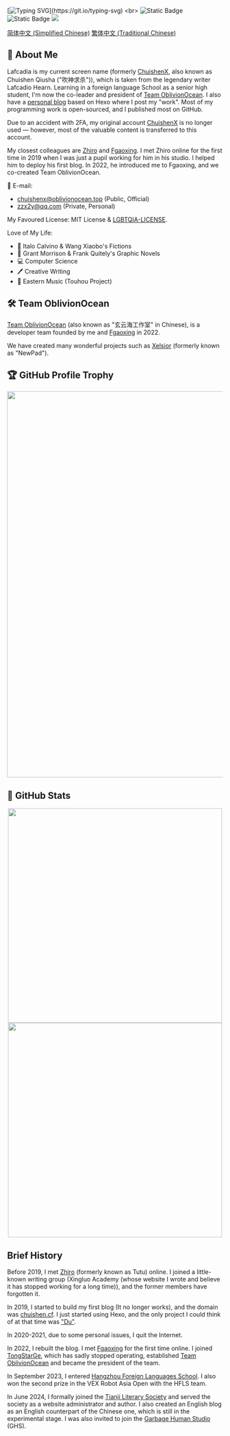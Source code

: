 [![Typing SVG](https://readme-typing-svg.demolab.com/?font=Black+Ops+One&duration=3000&pause=500&color=FF0000&center=true&vCenter=true&multiline=true&random=false&width=300&height=80&lines=Learn+to+become+INVISIBLE.;I+am+who+that+is+not.)](https://git.io/typing-svg)
<br>
![Static Badge](https://img.shields.io/badge/Into-Oblivion-green)
![Static Badge](https://img.shields.io/badge/Killing-High_School-red)
![](https://komarev.com/ghpvc/?username=Lafcadia)

<a href="https://github.com/Lafcadia/Lafcadia/blob/main/README.cn.md" target="_black">简体中文 (Simplified Chinese)</a> <a href="https://github.com/Lafcadia/Lafcadia/blob/main/README.cn.md" target="_black">繁体中文 (Traditional Chinese)</a>

## 👋 About Me

Lafcadia is my current screen name (formerly [ChuishenX](https://github.com/ChuishenX/), also known as Chuishen Qiusha ("吹神求杀")), which is taken from the legendary writer Lafcadio Hearn. Learning in a foreign language School as a senior high student, I'm now the co-leader and president of [Team OblivionOcean](https://github.com/OblivionOcean). I also have a [personal blog](https://chuishen.xyz) based on Hexo where I post my "work". Most of my programming work is open-sourced, and I published most on GitHub.

Due to an accident with 2FA, my original account [ChuishenX](https://github.com/ChuishenX/) is no longer used — however, most of the valuable content is transferred to this account.

My closest colleagues are [Zhiro](https://github.com/zzhiro/) and [Fgaoxing](https://github.com/Fgaoxing/). I met Zhiro online for the first time in 2019 when I was just a pupil working for him in his studio. I helped him to deploy his first blog. In 2022, he introduced me to Fgaoxing, and we co-created Team OblivionOcean.

📧 E-mail: 
  - chuishenx@oblivionocean.top (Public, Official)
  - zzx2y@qq.com (Private, Personal)

My Favoured License: MIT License & [LGBTQIA-LICENSE](https://github.com/mis1042/LGBTQIA-LICENSE).

Love of My Life: 
  - 📕 Italo Calvino & Wang Xiaobo's Fictions
  - 📜 Grant Morrison & Frank Quitely's Graphic Novels
  - 💻 Computer Science
  - 🖊  Creative Writing
  - 🎵 Eastern Music (Touhou Project)

## 🛠 Team OblivionOcean
[Team OblivionOcean](https://github.com/OblivionOcean) (also known as "玄云海工作室" in Chinese), is a developer team founded by me and [Fgaoxing](https://github.com/Fgaoxing/) in 2022.

We have created many wonderful projects such as [Xelsior](https://github.com/OblivionOcean/Xelsior) (formerly known as "NewPad").

## 🏆 GitHub Profile Trophy

<a href="https://github.com/Lafcadia">
  <img width="900" src="https://github-profile-trophy.vercel.app/?username=Lafcadia&column=10"/>
</a>

## 🔢 GitHub Stats

<div align="center">
  <a href="https://github.com/Lafcadia"><img src="https://readme.chuishen.xyz/api?username=Lafcadia&rank_icon=percentile&count_private=true" width="500" /></a><br>
  <a href="https://github.com/Lafcadia"><img src="https://readme.chuishen.xyz/api/top-langs/?username=Lafcadia&count_private=true" width="500"></a>
</div>

## Brief History

Before 2019, I met [Zhiro](https://www.zzzzhi.com/) (formerly known as Tutu) online. I joined a little-known writing group (Xingluo Academy (whose website I wrote and believe it has stopped working for a long time)), and the former members have forgotten it.

In 2019, I started to build my first blog (It no longer works), and the domain was [chuishen.cf](https://chuishen.cf/). I just started using Hexo, and the only project I could think of at that time was ["Du"](https://github.com/Lafcadia/Du).

In 2020-2021, due to some personal issues, I quit the Internet.

In 2022, I rebuilt the blog. I met [Fgaoxing](https://www.yt-blog.top/) for the first time online. I joined [TongStarGe](https://github.com/tongstarge), which has sadly stopped operating, established [Team OblivionOcean](https://github.com/OblivionOcean/) and became the president of the team. 

In September 2023, I entered [Hangzhou Foreign Languages School](http://www.chinahw.net/html_en/template/english.html). I also won the second prize in the VEX Robot Asia Open with the HFLS team.

In June 2024, I formally joined the [Tianji Literary Society](https://www.tjwxs.top/) and served the society as a website administrator and author. I also created an English blog as an English counterpart of the Chinese one, which is still in the experimental stage. I was also invited to join the [Garbage Human Studio](https://github.com/GarbageHumanStudio) (GHS).
